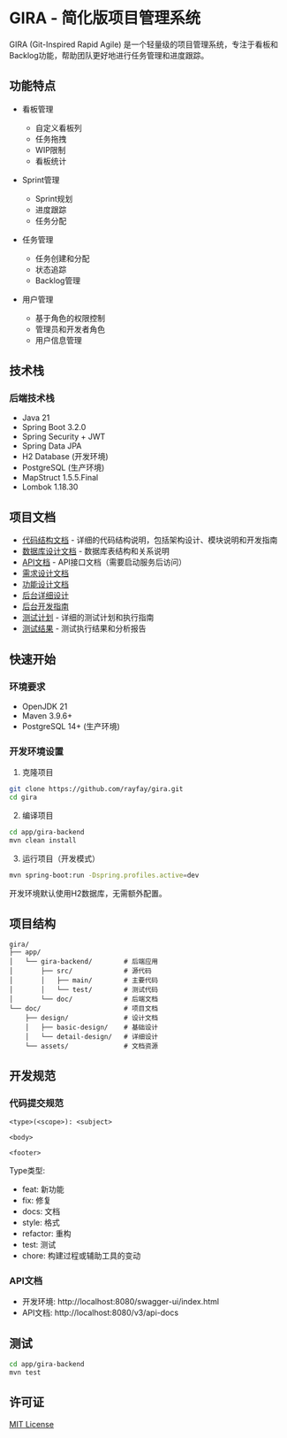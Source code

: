 # GIRA - 简化版项目管理系统

GIRA (Git-Inspired Rapid Agile) 是一个轻量级的项目管理系统，专注于看板和Backlog功能，帮助团队更好地进行任务管理和进度跟踪。

## 功能特点

- 看板管理
  - 自定义看板列
  - 任务拖拽
  - WIP限制
  - 看板统计

- Sprint管理
  - Sprint规划
  - 进度跟踪
  - 任务分配

- 任务管理
  - 任务创建和分配
  - 状态追踪
  - Backlog管理

- 用户管理
  - 基于角色的权限控制
  - 管理员和开发者角色
  - 用户信息管理

## 技术栈

### 后端技术栈
- Java 21
- Spring Boot 3.2.0
- Spring Security + JWT
- Spring Data JPA
- H2 Database (开发环境)
- PostgreSQL (生产环境)
- MapStruct 1.5.5.Final
- Lombok 1.18.30

## 项目文档

- [代码结构文档](app/gira-backend/doc/code-structure.md) - 详细的代码结构说明，包括架构设计、模块说明和开发指南
- [数据库设计文档](doc/design/basic-design/database.md) - 数据库表结构和关系说明
- [API文档](http://localhost:8080/swagger-ui/index.html) - API接口文档（需要启动服务后访问）
- [需求设计文档](doc/design/basic-design/requirements.md)
- [功能设计文档](doc/design/basic-design/functional.md)
- [后台详细设计](doc/design/detail-design/backend-design.md)
- [后台开发指南](doc/design/detail-design/backend-development.md)
- [测试计划](app/gira-backend/doc/test-plan.md) - 详细的测试计划和执行指南
- [测试结果](app/gira-backend/doc/test-results.md) - 测试执行结果和分析报告

## 快速开始

### 环境要求
- OpenJDK 21
- Maven 3.9.6+
- PostgreSQL 14+ (生产环境)

### 开发环境设置

1. 克隆项目
```bash
git clone https://github.com/rayfay/gira.git
cd gira
```

2. 编译项目
```bash
cd app/gira-backend
mvn clean install
```

3. 运行项目（开发模式）
```bash
mvn spring-boot:run -Dspring.profiles.active=dev
```

开发环境默认使用H2数据库，无需额外配置。

## 项目结构

```
gira/
├── app/
│   └── gira-backend/        # 后端应用
│       ├── src/             # 源代码
│       │   ├── main/        # 主要代码
│       │   └── test/        # 测试代码
│       └── doc/             # 后端文档
└── doc/                     # 项目文档
    ├── design/              # 设计文档
    │   ├── basic-design/    # 基础设计
    │   └── detail-design/   # 详细设计
    └── assets/              # 文档资源
```

## 开发规范

### 代码提交规范

```
<type>(<scope>): <subject>

<body>

<footer>
```

Type类型:
- feat: 新功能
- fix: 修复
- docs: 文档
- style: 格式
- refactor: 重构
- test: 测试
- chore: 构建过程或辅助工具的变动

### API文档

- 开发环境: http://localhost:8080/swagger-ui/index.html
- API文档: http://localhost:8080/v3/api-docs

## 测试

```bash
cd app/gira-backend
mvn test
```

## 许可证

[MIT License](LICENSE) 